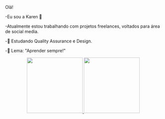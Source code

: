 Olá!

-Eu sou a Karen 👾

-Atualmente estou trabalhando com projetos freelances, voltados para área de social media.

-📖 Estudando Quality Assurance e Design.

-🔮 Lema: "Aprender sempre!"




<div align="center">
  <a href="https://github.com/529032">
  <img height="180em" src="https://github-readme-stats.vercel.app/api?username=KareN&show_icons=true&theme=tokyonight&include_all_commits=true&count_private=true"/>
  <img height="180em" src="https://github-readme-stats.vercel.app/api/top-langs/?username=KareN&layout=compact&langs_count=7&theme=tokyonight"/>
</div>

  
  
